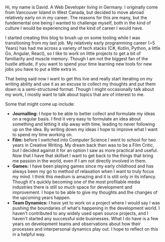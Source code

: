 Hi, my name is David. A Web Developer living in Germany. I originally come from Vancouver Island in West Canada, but decided to move abroad relatively early on in my career. The reasons for this are many, but the fundemental one being I wanted to challenge myself, both in the kind of culture I would be experiencing and the kind of career I would have.

I started creating this blog to brush up on some tooling while I was transitioning from my last job. My relatively early programming career (~5 Years) has had me across a variety of tech stacks (C#, Kotlin, Python, a little Go, Angular, React), so I like to work on little projects to get a bit of familiarity and muscle memory. Though I am not the biggest fan of the hustle attiude, if you want to spend your time learning new tools for new jobs you have to put a little extra in.

That being said now I want to get this live and really start iterating on my writing ability and use it as an excuse to collect my thoughts and put them down is a semi-structured format. Though I might occasionally talk about my work, I mostly want to talk about topics that are of interest to me.

Some that might come up include:

- **Journalling:** I hope to be able to better collect and formulate my ideas on a regular basis. I find it very easy to formulate an idea about something and letting it slip away with time, leading to never following up on the idea. By writing down my ideas I hope to improve what I want to spend my time working on.
- **Film:** before I switched into Computer Science I went to school for two years in Creative Writing. My dream back then was to be a Film Critic, but I decided against it for an option I saw as more practical and useful. Now that I have that skillset I want to get back to the things that bring me passion in the world, even if I am not directly involved in them.
- **Games:** I have been playing games since my early childhood and has always been my go to method of relaxation when I want to truly focus my mind. I think this medium is amazing and it is still only in its infancy. Though it's quickly becoming one of the most profitable media industries there is still so much space for development and improvement. I hope to be able to give my thoughts and the changes of the upcoming years happen.
- **Team Dynamics:** I have yet to work on a project where I would say I was pushing the boundaries of what's happening in the development world. I haven't contributed to any widely used open source projects, and I haven't started any successful side businesses. What I do have is a few years on development teams and observations about how their processes and interpersonal dynamics play out. I hope to reflect on this in a helpful way.
